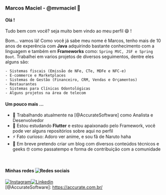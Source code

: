 <h3 class="code-line" data-line-start=0 data-line-end=1 ><a id="Marcos_Maciel__mvmaciel__0"></a>Marcos Maciel - @mvmaciel 👋</h3>
<h4 class="code-line" data-line-start=2 data-line-end=3 ><a id="Ol__2"></a>Olá !</h4>
<p class="has-line-data" data-line-start="4" data-line-end="5">Tudo bem com você? seja muito bem vindo ao meu perfil 😄 !</p>
<p class="has-line-data" data-line-start="6" data-line-end="7">Bom… vamos lá! Como você já sabe meu nome é Marcos, tenho mais de 10 anos de experência com <strong>Java</strong> adquirindo bastante conhecimento com a linguagem e também em <strong>Frameworks</strong> como: <code>Spring MVC, JSF e Spring Boot</code>. Trabalhei em varios projetos de diversos seguimentos, dentre eles alguns são:</p>
<pre><code class="has-line-data" data-line-start="8" data-line-end="15">- Sistemas fiscais (Emissão de NFe, CTe, MDFe e NFC-e)
- E-commerce e Marketplaces
- Sistemas de Gestão (Financeiro, CRM, Vendas e Orçamentos)
- Restaurantes
- Sistemas para Clínicas Odontológicas
- Alguns projetos na área de telecom
</code></pre>
<h4 class="code-line" data-line-start=15 data-line-end=16 ><a id="Um_pouco_mais__15"></a>Um pouco mais …</h4>
<ul>
<li class="has-line-data" data-line-start="16" data-line-end="17">🔭 Trabalhando atualmente na [@AccurateSoftware] como Analista e Desenvolvedor</li>
<li class="has-line-data" data-line-start="17" data-line-end="18">🌱 Estou estudando <strong>Flutter</strong> e estou apaixonado pelo Framework, você pode ver alguns repositórios sobre aqui no perfil</li>
<li class="has-line-data" data-line-start="18" data-line-end="19">⚡ Fato curioso: Adoro ver anime, e sou fã de Naruto haha</li>
<li class="has-line-data" data-line-start="19" data-line-end="20">💬 Em breve pretendo criar um blog com diversos conteúdos técnicos e geeks 🤓 como passatempo e forma de contribuição com a comunidade</li>
</ul>
<br/>
<h4 class="code-line" data-line-start=22 data-line-end=23 ><a id="Minhas_redes_Redes_sociaishttpsimgicons8comdusk25000000mobilesocialnetworkingpng_22"></a>Minhas redes <img src="https://img.icons8.com/dusk/25/000000/mobile-social-networking.png" alt="Redes sociais"></h4>
<p class="has-line-data" data-line-start="23" data-line-end="25"><a href="instagram.com/marcosmacieel"><img src="https://img.icons8.com/cute-clipart/50/000000/instagram-new.png" alt="Instagram"></a><a href="https://www.linkedin.com/in/marcosmacieel/"><img src="https://img.icons8.com/fluent/50/000000/linkedin.png" alt="Linkedin"></a><br>
[@AccurateSoftware]: <a href="https://accurate.com.br/">https://accurate.com.br/</a></p>
